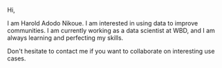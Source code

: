 Hi,

I am Harold Adodo Nikoue.
I am interested in using data to improve communities.
I am currently working as a data scientist at WBD, and I am always learning and perfecting my skills.


Don't hesitate to contact me if you want to collaborate on interesting use cases. 

